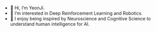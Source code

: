 - 👋 Hi, I’m YeonJi.
- 👀 I’m interested in Deep Reinforcement Learning and Robotics.
- 🌱 I enjoy being inspired by Neuroscience and Cognitive Science to understand human intelligence for AI.
<!-- - 💞️ I’m looking to collaborate on ... -->
<!-- - 📫 How to reach me ... -->

<!---
yeonjisong/yeonjisong is a ✨ special ✨ repository because its `README.md` (this file) appears on your GitHub profile.
You can click the Preview link to take a look at your changes.
--->
